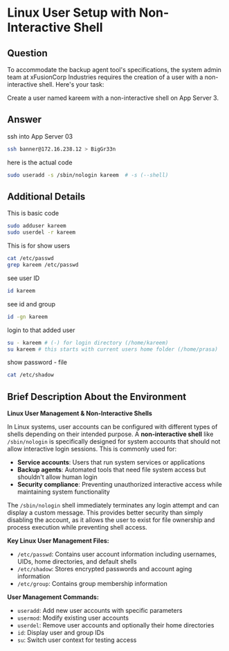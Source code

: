 # Linux User Setup with Non-Interactive Shell

## Question

To accommodate the backup agent tool's specifications, the system admin team at xFusionCorp Industries requires the creation of a user with a non-interactive shell. Here's your task:

Create a user named kareem with a non-interactive shell on App Server 3.

## Answer

ssh into App Server 03
```bash
ssh banner@172.16.238.12 > BigGr33n
```

here is the actual code
```bash
sudo useradd -s /sbin/nologin kareem  # -s (--shell)
```

## Additional Details

This is basic code
```bash
sudo adduser kareem
sudo userdel -r kareem
```

This is for show users
```bash
cat /etc/passwd
grep kareem /etc/passwd
```

see user ID
```bash
id kareem
```

see id and group
```bash
id -gn kareem
```

login to that added user
```bash
su - kareem # (-) for login directory (/home/kareem)
su kareem # this starts with current users home folder (/home/prasa)
```

show password - file
```bash
cat /etc/shadow
```

## Brief Description About the Environment

**Linux User Management & Non-Interactive Shells**

In Linux systems, user accounts can be configured with different types of shells depending on their intended purpose. A **non-interactive shell** like `/sbin/nologin` is specifically designed for system accounts that should not allow interactive login sessions. This is commonly used for:

- **Service accounts**: Users that run system services or applications
- **Backup agents**: Automated tools that need file system access but shouldn't allow human login
- **Security compliance**: Preventing unauthorized interactive access while maintaining system functionality

The `/sbin/nologin` shell immediately terminates any login attempt and can display a custom message. This provides better security than simply disabling the account, as it allows the user to exist for file ownership and process execution while preventing shell access.

**Key Linux User Management Files:**
- `/etc/passwd`: Contains user account information including usernames, UIDs, home directories, and default shells
- `/etc/shadow`: Stores encrypted passwords and account aging information
- `/etc/group`: Contains group membership information

**User Management Commands:**
- `useradd`: Add new user accounts with specific parameters
- `usermod`: Modify existing user accounts
- `userdel`: Remove user accounts and optionally their home directories
- `id`: Display user and group IDs
- `su`: Switch user context for testing access
